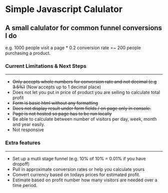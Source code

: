 # Simple Javascript Calulator

## A small calulator for common funnel conversions I do

e.g. 1000 people visit a page * 0.2 conversion rate =~ 200 people purchasing a product. 

### Current Limitations & Next Steps
--- 

* ~~Only accepts whole numbers for conversion rate and not decimal (e.g 3.5%)~~
(Now accepts up to 1 decimal place)
* Does not let you put in price of product you are selling to calculate total profit
* ~~Form is basic html without any formatting~~
* ~~Does not display result under form fields / on page only in console.~~
* ~~Page is not hosted so page has to be run locally~~
* Be able to calculate between number of visitors per day, week, month and year easily.
* Not responsive

### Extra features
---
* Set up a mutli stage funnel (e.g. 10% of 10% = 0.01% if you have dropoff)
* Pull in approximate conversion rates or help you calculate yours
* Convert currency based on todays prices for estimated profit.
* Estimate based on profit number how many visitors are needed over a time period.
